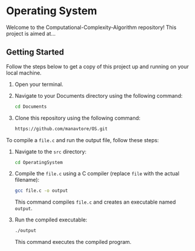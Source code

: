 # Operating System

Welcome to the Computational-Complexity-Algorithm repository! This project is aimed at...

## Getting Started

Follow the steps below to get a copy of this project up and running on your local machine.

1. Open your terminal.

2. Navigate to your Documents directory using the following command:

    ```bash
    cd Documents
    ```

3. Clone this repository using the following command:

    ```bash
    https://github.com/manavtore/OS.git
    ```

To compile a `file.c` and run the output file, follow these steps:

1. Navigate to the `src` directory:

    ```bash
    cd OperatingSystem
    ```

2. Compile the `file.c` using a C compiler (replace `file` with the actual filename):

    ```bash
    gcc file.c -o output
    ```

    This command compiles `file.c` and creates an executable named `output`.

4. Run the compiled executable:

    ```bash
    ./output
    ```

    This command executes the compiled program.


